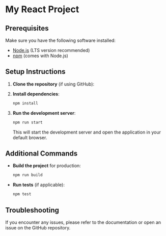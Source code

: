 # My React Project

## Prerequisites
Make sure you have the following software installed:
- [Node.js](https://nodejs.org/) (LTS version recommended)
- [npm](https://www.npmjs.com/) (comes with Node.js)

## Setup Instructions

1. **Clone the repository** (if using GitHub):
    

2. **Install dependencies**:
    ```sh
    npm install
    ```

3. **Run the development server**:
    ```sh
    npm run start
    ```

    This will start the development server and open the application in your default browser.

## Additional Commands

- **Build the project** for production:
    ```sh
    npm run build
    ```

- **Run tests** (if applicable):
    ```sh
    npm test
    ```

## Troubleshooting

If you encounter any issues, please refer to the documentation or open an issue on the GitHub repository.
